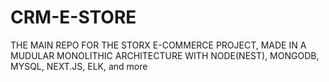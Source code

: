 # CRM-E-STORE
THE MAIN REPO FOR THE STORX E-COMMERCE PROJECT, MADE IN A MUDULAR MONOLITHIC ARCHITECTURE WITH NODE(NEST), MONGODB, MYSQL, NEXT.JS, ELK, and more
